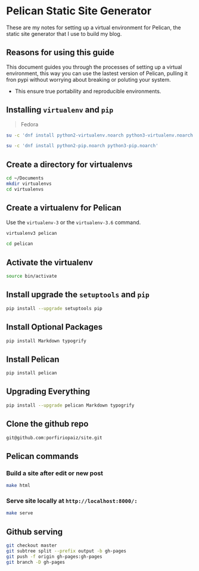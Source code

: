 # Pelican Static Site Generator

These are my notes for setting up a virtual environment for Pelican, the static
site generator that I use to build my blog.

## Reasons for using this guide

This document guides you through the processes of setting up a virtual
environment, this way you can use the lastest version of Pelican, pulling it
fron pypi without worrying about breaking or poluting your system.

- This ensure true portability and reproducible environments.

## Installing `virtualenv` and `pip`

> Fedora

```sh
su -c 'dnf install python2-virtualenv.noarch python3-virtualenv.noarch'
```

```sh
su -c 'dnf install python2-pip.noarch python3-pip.noarch'
```

## Create a directory for virtualenvs

```sh
cd ~/Documents
mkdir virtualenvs
cd virtualenvs
```

## Create a virtualenv for Pelican

Use the `virtualenv-3` or the `virtualenv-3.6` command.

```sh
virtualenv3 pelican
```

```sh
cd pelican
```

## Activate the virtualenv

```sh
source bin/activate
```

## Install upgrade the `setuptools` and `pip`

```sh
pip install --upgrade setuptools pip
```
## Install Optional Packages

```sh
pip install Markdown typogrify
```

## Install Pelican

```sh
pip install pelican
```

## Upgrading Everything

```sh
pip install --upgrade pelican Markdown typogrify
```

## Clone the github repo

```sh
git@github.com:porfiriopaiz/site.git
```

## Pelican commands

### Build a site after edit or new post

```sh
make html
```

### Serve site locally at `http://localhost:8000/:`

```sh
make serve
```

## Github serving

```sh
git checkout master
git subtree split --prefix output -b gh-pages
git push -f origin gh-pages:gh-pages
git branch -D gh-pages
```
